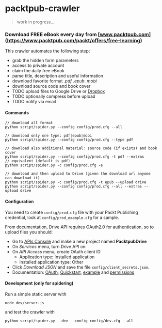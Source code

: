 # packtpub-crawler

> work in progress...

### Download FREE eBook every day from [www.packtpub.com](https://www.packtpub.com/packt/offers/free-learning)

This crawler automates the following step:

* grab the hidden form parameters
* access to private account
* claim the daily free eBook
* parse title, description and useful information
* download favorite format *.pdf .epub .mobi*
* download source code and book cover
* TODO upload files to Google Drive or [Dropbox](https://www.dropbox.com/developers/core/start/python)
* TODO optionally compress before upload
* TODO notify via email

#### Commands
```
// download all format
python script/spider.py --config config/prod.cfg --all

// download only one type: pdf|epub|mobi
python script/spider.py --config config/prod.cfg --type pdf

// download also additional material: source code (if exists) and book cover
python script/spider.py --config config/prod.cfg -t pdf --extras
// equivalent (default is pdf)
python script/spider.py -c config/prod.cfg -e

// download and then upload to Drive (given the download url anyone can download it)
python script/spider.py -c config/prod.cfg -t epub --upload drive
python script/spider.py --config config/prod.cfg --all --extras --upload drive
```

#### Configuration
You need to create `config/prod.cfg` file with your Packt Publishing credential, look at `config/prod_example.cfg` for a sample.

From documentation, Drive API requires OAuth2.0 for authentication, so to upload files you should:

* Go to [APIs Console](https://code.google.com/apis/console) and make a new project named **PacktpubDrive**
* On *Services* menu, turn Drive API on
* On *API Access* menu, create OAuth client ID
  * Application type: Installed application
  * Installed application type: Other
* Click *Download JSON* and save the file `config/client_secrets.json`.
* Documentation: [OAuth](https://developers.google.com/api-client-library/python/guide/aaa_oauth), [Quickstart](https://developers.google.com/drive/web/quickstart/quickstart-python), [example](https://github.com/googledrive/python-quickstart) and [permissions](https://developers.google.com/drive/v2/reference/permissions)

#### Development (only for spidering)
Run a simple static server with
```
node dev/server.js
```
and test the crawler with
```
python script/spider.py --dev --config config/dev.cfg --all
```
